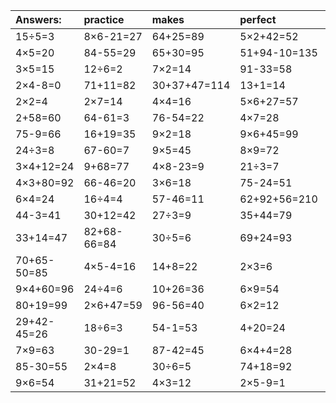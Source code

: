 | Answers: | practice | makes | perfect | ! |
| :--- | :--- | :--- | :--- | :--- |
| 15÷5=3 | 8×6-21=27 | 64+25=89 | 5×2+42=52 | 10+64=74 | 
| 4×5=20 | 84-55=29 | 65+30=95 | 51+94-10=135 | 8×6=48 | 
| 3×5=15 | 12÷6=2 | 7×2=14 | 91-33=58 | 8×8=64 | 
| 2×4-8=0 | 71+11=82 | 30+37+47=114 | 13+1=14 | 9×9=81 | 
| 2×2=4 | 2×7=14 | 4×4=16 | 5×6+27=57 | 7×2+8=22 | 
| 2+58=60 | 64-61=3 | 76-54=22 | 4×7=28 | 6×3=18 | 
| 75-9=66 | 16+19=35 | 9×2=18 | 9×6+45=99 | 89-80=9 | 
| 24÷3=8 | 67-60=7 | 9×5=45 | 8×9=72 | 34+34-50=18 | 
| 3×4+12=24 | 9+68=77 | 4×8-23=9 | 21÷3=7 | 7×7+72=121 | 
| 4×3+80=92 | 66-46=20 | 3×6=18 | 75-24=51 | 28÷7=4 | 
| 6×4=24 | 16÷4=4 | 57-46=11 | 62+92+56=210 | 13+76=89 | 
| 44-3=41 | 30+12=42 | 27÷3=9 | 35+44=79 | 47+97+80=224 | 
| 33+14=47 | 82+68-66=84 | 30÷5=6 | 69+24=93 | 20+10=30 | 
| 70+65-50=85 | 4×5-4=16 | 14+8=22 | 2×3=6 | 35÷5=7 | 
| 9×4+60=96 | 24÷4=6 | 10+26=36 | 6×9=54 | 5×9=45 | 
| 80+19=99 | 2×6+47=59 | 96-56=40 | 6×2=12 | 7×9+22=85 | 
| 29+42-45=26 | 18÷6=3 | 54-1=53 | 4+20=24 | 7×1=7 | 
| 7×9=63 | 30-29=1 | 87-42=45 | 6×4+4=28 | 9×2-13=5 | 
| 85-30=55 | 2×4=8 | 30÷6=5 | 74+18=92 | 87-81=6 | 
| 9×6=54 | 31+21=52 | 4×3=12 | 2×5-9=1 | 28+27=55 | 
